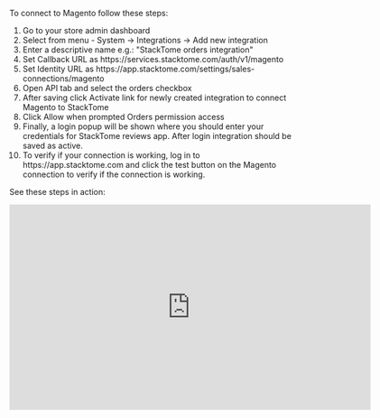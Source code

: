 To connect to Magento follow these steps:

<p><ol type="1">
  <li>Go to your store admin dashboard</li>
  <li>Select from menu - System -> Integrations -> Add new integration</li>
  <li>Enter a descriptive name e.g.: "StackTome orders integration"</li>
  <li>Set Callback URL as https://services.stacktome.com/auth/v1/magento</li>
  <li> Set Identity URL as https://app.stacktome.com/settings/sales-connections/magento</li>
  <li>Open API tab and select the orders checkbox</li>
  <li>After saving click Activate link for newly created integration to connect
Magento to StackTome</li>
  <li>Click Allow when prompted Orders permission access</li>
  <li>Finally, a login popup will be shown where you should enter your
credentials for StackTome reviews app. After login integration should be
saved as active.</li>
  <li>To verify if your connection is working, log in to https://app.stacktome.com
and click the test button on the Magento connection to verify if the
connection is working.</li>
</ol> </p>

See these steps in action:
<iframe width="640" height="364" src="https://www.loom.com/embed/0c1939bdcfe2480cade85b5db3a318cb?t=2" frameborder="0" allowfullscreen></iframe>
